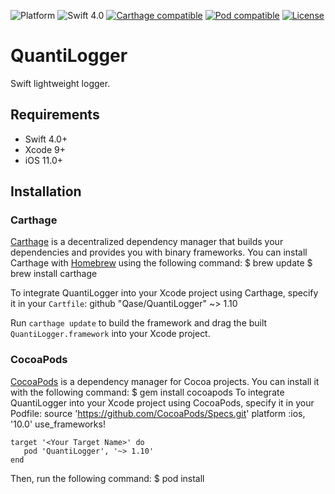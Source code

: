 ![Platform](https://img.shields.io/cocoapods/p/PagingKit.svg?style=flat)
![Swift 4.0](https://img.shields.io/badge/Swift-4.0-orange.svg)
[![Carthage compatible](https://img.shields.io/badge/Carthage-compatible-4BC51D.svg?style=flat)](https://github.com/Carthage/Carthage)
[![Pod compatible](https://cocoapod-badges.herokuapp.com/v/QuantiLogger/badge.png)](https://cocoapods.org)
[![](https://img.shields.io/badge/license-MIT-lightgrey.svg?style=flat-square "License")](LICENSE)

# QuantiLogger
Swift lightweight logger. 


## Requirements

- Swift 4.0+
- Xcode 9+
- iOS 11.0+

## Installation

### Carthage

[Carthage](https://github.com/Carthage/Carthage) is a decentralized dependency manager that builds your dependencies and provides you with binary frameworks. You can install Carthage with [Homebrew](https://brew.sh) using the following command:
    $ brew update
    $ brew install carthage

To integrate QuantiLogger into your Xcode project using Carthage, specify it in your `Cartfile`:
    github "Qase/QuantiLogger" ~> 1.10
    
Run `carthage update` to build the framework and drag the built `QuantiLogger.framework` into your Xcode project.

### CocoaPods

[CocoaPods](https://cocoapods.org) is a dependency manager for Cocoa projects. You can install it with the following command:
    $ gem install cocoapods
To integrate QuantiLogger into your Xcode project using CocoaPods, specify it in your Podfile:
    source 'https://github.com/CocoaPods/Specs.git'
    platform :ios, '10.0'
    use_frameworks!

    target '<Your Target Name>' do
       pod 'QuantiLogger', '~> 1.10'
    end
Then, run the following command:
    $ pod install
